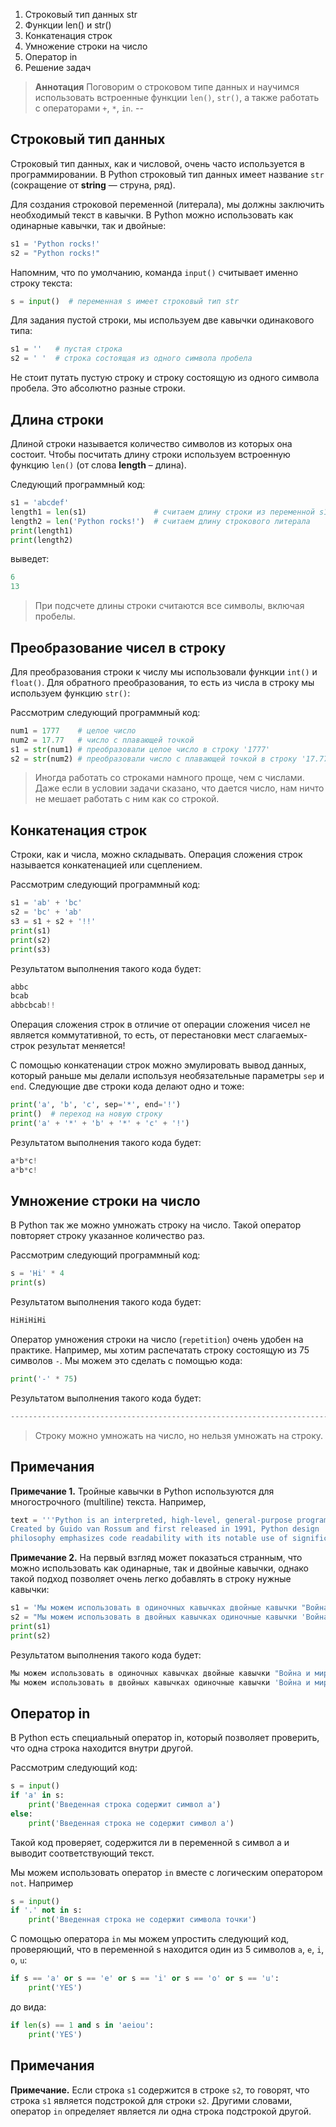 1. Строковый тип данных str
2. Функции len() и str()
3. Конкатенация строк
4. Умножение строки на число
5. Оператор in
6. Решение задач


> **Аннотация**
> Поговорим о строковом типе данных и научимся использовать встроенные функции `len()`, `str()`, а также работать с операторами `+`, `*`, `in`.
--
## Строковый тип данных
Строковый тип данных, как и числовой, очень часто используется в программировании. В Python строковый тип данных имеет название `str` (сокращение от **string** — струна, ряд). 

Для создания строковой переменной (литерала), мы должны заключить необходимый текст в кавычки. В Python можно использовать как одинарные кавычки, так и двойные:
```python
s1 = 'Python rocks!'
s2 = "Python rocks!"
```
Напомним, что по умолчанию, команда `input()` считывает именно строку текста:
```python
s = input()  # переменная s имеет строковый тип str
```
Для задания пустой строки, мы используем две кавычки одинакового типа:
```python
s1 = ''   # пустая строка
s2 = ' '  # строка состоящая из одного символа пробела
```
Не стоит путать пустую строку и строку состоящую из одного символа пробела. Это абсолютно разные строки.
## Длина строки
Длиной строки называется количество символов из которых она состоит. Чтобы посчитать длину строки используем встроенную функцию `len()` (от слова **length** – длина).

Следующий программный код:
```python
s1 = 'abcdef'
length1 = len(s1)               # считаем длину строки из переменной s1
length2 = len('Python rocks!')  # считаем длину строкового литерала
print(length1)
print(length2)
```
выведет:
```python
6
13
```
> При подсчете длины строки считаются все символы, включая пробелы.

## Преобразование чисел в строку
Для преобразования строки к числу мы использовали функции `int()` и `float()`. Для обратного преобразования, то есть из числа в строку мы используем функцию `str()`:

Рассмотрим следующий программный код:
```python
num1 = 1777    # целое число
num2 = 17.77   # число с плавающей точкой
s1 = str(num1) # преобразовали целое число в строку '1777'
s2 = str(num2) # преобразовали число с плавающей точкой в строку '17.77'
```
> Иногда работать со строками намного проще, чем с числами.
> Даже если в условии задачи сказано, что дается число, нам ничто не мешает работать с ним как со строкой.

## Конкатенация строк
Строки, как и числа, можно складывать. Операция сложения строк называется конкатенацией или сцеплением.

Рассмотрим следующий программный код:
```python
s1 = 'ab' + 'bc'
s2 = 'bc' + 'ab'
s3 = s1 + s2 + '!!'
print(s1)
print(s2)
print(s3)
```
Результатом выполнения такого кода будет:
```python
abbc
bcab
abbcbcab!!
```
Операция сложения строк в отличие от операции сложения чисел не является коммутативной, то есть, от перестановки мест слагаемых-строк результат меняется!

С помощью конкатенации строк можно эмулировать вывод данных, который раньше мы делали используя необязательные параметры `sep` и `end`. Следующие две строки кода делают одно и тоже:
```python
print('a', 'b', 'c', sep='*', end='!')
print()  # переход на новую строку
print('a' + '*' + 'b' + '*' + 'c' + '!')
```
Результатом выполнения такого кода будет:
```python
a*b*c!
a*b*c!
```
## Умножение строки на число
В Python так же можно умножать строку на число. Такой оператор повторяет строку указанное количество раз.

Рассмотрим следующий программный код:
```python
s = 'Hi' * 4
print(s)
```
Результатом выполнения такого кода будет:
```python
HiHiHiHi
```
Оператор умножения строки на число (`repetition`) очень удобен на практике. Например, мы хотим распечатать строку состоящую из 75 символов `-`. Мы можем это сделать с помощью кода:
```python
print('-' * 75)
```
Результатом выполнения такого кода будет:
```python
---------------------------------------------------------------------------
```
> Строку можно умножать на число, но нельзя умножать на строку.

## Примечания

**Примечание 1.** Тройные кавычки в Python используются для многострочного (multiline) текста. Например,
```python
text = '''Python is an interpreted, high-level, general-purpose programming language.
Created by Guido van Rossum and first released in 1991, Python design 
philosophy emphasizes code readability with its notable use of significant whitespace.'''
```
**Примечание 2.** На первый взгляд может показаться странным, что можно использовать как одинарные, так и двойные кавычки, однако такой подход позволяет очень легко добавлять в строку нужные кавычки:
```python
s1 = 'Мы можем использовать в одиночных кавычках двойные кавычки "Война и мир"'
s2 = "Мы можем использовать в двойных кавычках одиночные кавычки 'Война и мир'"
print(s1)
print(s2)
```
Результатом выполнения такого кода будет:
```python
Мы можем использовать в одиночных кавычках двойные кавычки "Война и мир"
Мы можем использовать в двойных кавычках одиночные кавычки 'Война и мир'
```

## Оператор in

В Python есть специальный оператор in, который позволяет проверить, что одна строка находится внутри другой.

Рассмотрим следующий код:
```python
s = input()
if 'a' in s:
    print('Введенная строка содержит символ а')
else:
    print('Введенная строка не содержит символ а')
```
Такой код проверяет, содержится ли в переменной s символ a и выводит соответствующий текст.

Мы можем использовать оператор `in` вместе с логическим оператором `not`. Например
```python
s = input()
if '.' not in s:
    print('Введенная строка не содержит символа точки')
```
С помощью оператора `in` мы можем упростить следующий код, проверяющий, что в переменной s находится один из 5 символов `a`, `e`, `i`, `o`, `u`:
```python
if s == 'a' or s == 'e' or s == 'i' or s == 'o' or s == 'u':
    print('YES')
```
до вида:
```python
if len(s) == 1 and s in 'aeiou':
    print('YES')
```

## Примечания

**Примечание.** Если строка `s1` содержится в строке `s2`, то говорят, что строка `s1` является подстрокой для строки `s2`. Другими словами, оператор `in` определяет является ли одна строка подстрокой другой.